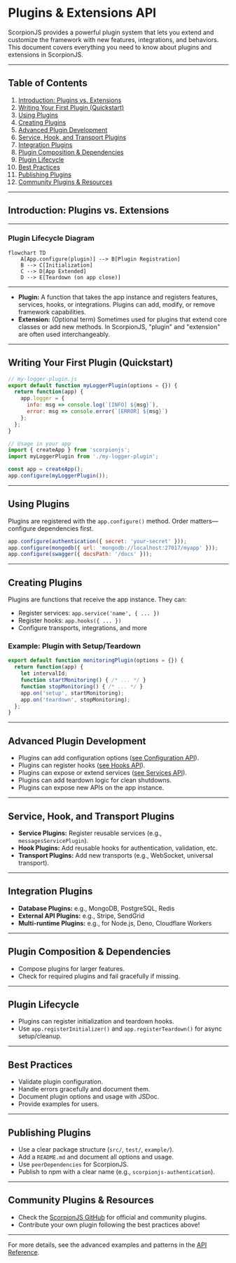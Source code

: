 # Plugins & Extensions API

ScorpionJS provides a powerful plugin system that lets you extend and customize the framework with new features, integrations, and behaviors. This document covers everything you need to know about plugins and extensions in ScorpionJS.

---

## Table of Contents
1. [Introduction: Plugins vs. Extensions](#introduction-plugins-vs-extensions)
2. [Writing Your First Plugin (Quickstart)](#writing-your-first-plugin-quickstart)
3. [Using Plugins](#using-plugins)
4. [Creating Plugins](#creating-plugins)
5. [Advanced Plugin Development](#advanced-plugin-development)
6. [Service, Hook, and Transport Plugins](#service-hook-and-transport-plugins)
7. [Integration Plugins](#integration-plugins)
8. [Plugin Composition & Dependencies](#plugin-composition--dependencies)
9. [Plugin Lifecycle](#plugin-lifecycle)
10. [Best Practices](#best-practices)
11. [Publishing Plugins](#publishing-plugins)
12. [Community Plugins & Resources](#community-plugins--resources)

---

## Introduction: Plugins vs. Extensions

---

### Plugin Lifecycle Diagram

```mermaid
flowchart TD
    A[App.configure(plugin)] --> B[Plugin Registration]
    B --> C[Initialization]
    C --> D[App Extended]
    D --> E[Teardown (on app close)]
```

---

- **Plugin:** A function that takes the app instance and registers features, services, hooks, or integrations. Plugins can add, modify, or remove framework capabilities.
- **Extension:** (Optional term) Sometimes used for plugins that extend core classes or add new methods. In ScorpionJS, "plugin" and "extension" are often used interchangeably.

---

## Writing Your First Plugin (Quickstart)

```javascript
// my-logger-plugin.js
export default function myLoggerPlugin(options = {}) {
  return function(app) {
    app.logger = {
      info: msg => console.log(`[INFO] ${msg}`),
      error: msg => console.error(`[ERROR] ${msg}`)
    };
  };
}

// Usage in your app
import { createApp } from 'scorpionjs';
import myLoggerPlugin from './my-logger-plugin';

const app = createApp();
app.configure(myLoggerPlugin());
```

---

## Using Plugins

Plugins are registered with the `app.configure()` method. Order matters—configure dependencies first.

```javascript
app.configure(authentication({ secret: 'your-secret' }));
app.configure(mongodb({ url: 'mongodb://localhost:27017/myapp' }));
app.configure(swagger({ docsPath: '/docs' }));
```

---

## Creating Plugins

Plugins are functions that receive the app instance. They can:
- Register services: `app.service('name', { ... })`
- Register hooks: `app.hooks({ ... })`
- Configure transports, integrations, and more

### Example: Plugin with Setup/Teardown

```javascript
export default function monitoringPlugin(options = {}) {
  return function(app) {
    let intervalId;
    function startMonitoring() { /* ... */ }
    function stopMonitoring() { /* ... */ }
    app.on('setup', startMonitoring);
    app.on('teardown', stopMonitoring);
  };
}
```

---

## Advanced Plugin Development

- Plugins can add configuration options ([see Configuration API](./configuration.md)).
- Plugins can register hooks ([see Hooks API](./hooks.md)).
- Plugins can expose or extend services ([see Services API](./services.md)).
- Plugins can add teardown logic for clean shutdowns.
- Plugins can expose new APIs on the app instance.

---

## Service, Hook, and Transport Plugins

- **Service Plugins:** Register reusable services (e.g., `messagesServicePlugin`).
- **Hook Plugins:** Add reusable hooks for authentication, validation, etc.
- **Transport Plugins:** Add new transports (e.g., WebSocket, universal transport).

---

## Integration Plugins

- **Database Plugins:** e.g., MongoDB, PostgreSQL, Redis
- **External API Plugins:** e.g., Stripe, SendGrid
- **Multi-runtime Plugins:** e.g., for Node.js, Deno, Cloudflare Workers

---

## Plugin Composition & Dependencies

- Compose plugins for larger features.
- Check for required plugins and fail gracefully if missing.

---

## Plugin Lifecycle

- Plugins can register initialization and teardown hooks.
- Use `app.registerInitializer()` and `app.registerTeardown()` for async setup/cleanup.

---

## Best Practices

- Validate plugin configuration.
- Handle errors gracefully and document them.
- Document plugin options and usage with JSDoc.
- Provide examples for users.

---

## Publishing Plugins

- Use a clear package structure (`src/`, `test/`, `example/`).
- Add a `README.md` and document all options and usage.
- Use `peerDependencies` for ScorpionJS.
- Publish to npm with a clear name (e.g., `scorpionjs-authentication`).

---

## Community Plugins & Resources

- Check the [ScorpionJS GitHub](https://github.com/dallinbjohnson/ScorpionJS) for official and community plugins.
- Contribute your own plugin following the best practices above!

---

For more details, see the advanced examples and patterns in the [API Reference](./README.md).
